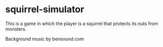 # squirrel-simulator

This is a game in which the player is a squirrel that protects its nuts from monsters.

Background music by bensound.com
